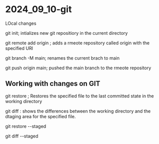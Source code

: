 # 2024_09_10-git

LOcal changes

git init; intializes new git repositiory in the current directory

git remote add origin <remote url>; adds a rmeote repository called origin with the specified URl

git branch -M main; renames the current brach to main 

git push origin main; pushed the main branch to the rmeote repository

## Working with changes on GIT

git restore <file>; Restores the specified file to the last committed state in the working directory

git diff <file>: shows the differences between the working directory and the dtaging area for the specified file.

git restore --staged <file>

git diff --staged <file>